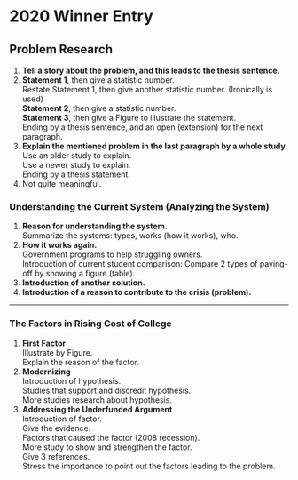 # 2020 Winner Entry

## Problem Research
1. **Tell a story about the problem, and this leads to the thesis sentence.**
2. **Statement 1**, then give a statistic number.  
   Restate Statement 1, then give another statistic number. (Ironically is used)  
   **Statement 2**, then give a statistic number.  
   **Statement 3**, then give a Figure to illustrate the statement.  
   Ending by a thesis sentence, and an open (extension) for the next paragraph.
3. **Explain the mentioned problem in the last paragraph by a whole study.**  
   Use an older study to explain.  
   Use a newer study to explain.  
   Ending by a thesis statement.
4. Not quite meaningful.

### Understanding the Current System (Analyzing the System)
1. **Reason for understanding the system.**  
   Summarize the systems: types, works (how it works), who.
2. **How it works again.**  
   Government programs to help struggling owners.  
   Introduction of current student comparison: Compare 2 types of paying-off by showing a figure (table).
3. **Introduction of another solution.**
4. **Introduction of a reason to contribute to the crisis (problem).**

---

### The Factors in Rising Cost of College

1. **First Factor**  
   Illustrate by Figure.  
   Explain the reason of the factor.
2. **Modernizing**  
   Introduction of hypothesis.  
   Studies that support and discredit hypothesis.  
   More studies research about hypothesis.
3. **Addressing the Underfunded Argument**  
   Introduction of factor.  
   Give the evidence.  
   Factors that caused the factor (2008 recession).  
   More study to show and strengthen the factor.  
   Give 3 references.  
   Stress the importance to point out the factors leading to the problem.